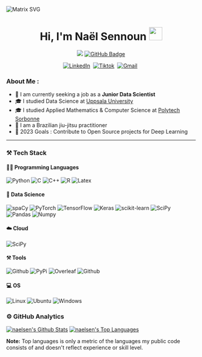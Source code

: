 ![Matrix SVG](https://raw.githubusercontent.com/rodrigograca31/rodrigograca31/master/matrix.svg)

<h1 align="center">Hi, I'm Naël Sennoun <img src="https://media.giphy.com/media/hvRJCLFzcasrR4ia7z/giphy.gif" width="35"></h1>

<p align="center">
<a href="https://github.com/naelsen/github-profile-views-counter"><img src="https://komarev.com/ghpvc/?username=naelsen"></a>
<a href="https://github.com/naelsen?tab=followers"><img src="https://img.shields.io/github/followers/naelsen?label=Followers&style=social" alt="GitHub Badge"></a>
</p>

<p align="center">
<a href="https://www.linkedin.com/in/nael-sennoun/"><img src="https://img.shields.io/badge/LinkedIn-0077B5?style=for-the-badge&logo=linkedin&logoColor=white" alt="LinkedIn"/></a>&nbsp;
<a href="https://www.tiktok.com/@iartnft/"><img src="https://img.shields.io/badge/TikTok-000000?style=for-the-badge&logo=tiktok&logoColor=white" alt="Tiktok"/></a>&nbsp;
<a href="mailto:nael.sennoun@gmail.com"><img src="https://img.shields.io/badge/Gmail-D14836?style=for-the-badge&logo=gmail&logoColor=white" alt="Gmail"/></a>&nbsp;
</p>

### About Me :

- 💼 I am currently seeking a job as a **Junior Data Scientist**
- 🎓 I studied Data Science at [Uppsala University](https://www.uu.se/en)
- 🎓 I studied Applied Mathematics & Computer Science at [Polytech Sorbonne](https://www.polytech.sorbonne-universite.fr/)
- 🥋 I am a Brazilian jiu-jitsu practitioner
- 🎯 2023 Goals : Contribute to Open Source projects for Deep Learning

---

### ⚒️ Tech Stack

#### 👨‍💻 Programming Languages

<img src="https://img.shields.io/badge/Python-FFD43B?style=for-the-badge&logo=python&logoColor=blue" alt="Python"/> <img src="https://img.shields.io/badge/C-00599C?style=for-the-badge&logo=c&logoColor=white" alt="C"/> <img src="https://img.shields.io/badge/C%2B%2B-00599C?style=for-the-badge&logo=c%2B%2B&logoColor=white" alt="C++"/> <img src="https://img.shields.io/badge/R-276DC3?style=for-the-badge&logo=r&logoColor=white" alt="R"/> <img src="https://img.shields.io/badge/LaTeX-47A141?style=for-the-badge&logo=LaTeX&logoColor=white" alt="Latex"/> 

#### 🤖 Data Science

<img src="https://img.shields.io/badge/spaCy-449BF2?style=for-the-badge&logo=spaCy&logoColor=white" alt="spaCy"/> <img src="https://img.shields.io/badge/PyTorch-EE4C2C?style=for-the-badge&logo=PyTorch&logoColor=white" alt="PyTorch"/> <img src="https://img.shields.io/badge/TensorFlow-FF6F00?style=for-the-badge&logo=TensorFlow&logoColor=white" alt="TensorFlow"/> <img src="https://img.shields.io/badge/Keras-FF0000?style=for-the-badge&logo=keras&logoColor=white" alt="Keras"/> <img src="https://img.shields.io/badge/scikit_learn-F7931E?style=for-the-badge&logo=scikit-learn&logoColor=white" alt="scikit-learn"/> <img src="https://img.shields.io/badge/SciPy-654FF0?style=for-the-badge&logo=SciPy&logoColor=white" alt="SciPy"/> <img src="https://img.shields.io/badge/Pandas-2C2D72?style=for-the-badge&logo=pandas&logoColor=white" alt="Pandas"/> <img src="https://img.shields.io/badge/Numpy-777BB4?style=for-the-badge&logo=numpy&logoColor=white" alt="Numpy"/>

#### ☁️ Cloud

<img src="https://img.shields.io/badge/Google_Cloud-4285F4?style=for-the-badge&logo=google-cloud&logoColor=white" alt="SciPy"/>

#### ⚒️ Tools

<img src="https://img.shields.io/badge/GitHub-100000?style=for-the-badge&logo=github&logoColor=white" alt="Github"/> <img src="https://img.shields.io/badge/pypi-3775A9?style=for-the-badge&logo=pypi&logoColor=white" alt="PyPi"/> <img src="https://img.shields.io/badge/Overleaf-47A141?style=for-the-badge&logo=Overleaf&logoColor=white" alt="Overleaf"/> <img src="https://img.shields.io/badge/Docker-2CA5E0?style=for-the-badge&logo=docker&logoColor=white" alt="Github"/>

#### 💻 OS

<img src="https://img.shields.io/badge/Linux-FCC624?style=for-the-badge&logo=linux&logoColor=black" alt="Linux"/> <img src="https://img.shields.io/badge/Ubuntu-E95420?style=for-the-badge&logo=ubuntu&logoColor=white" alt="Ubuntu"/> <img src="https://img.shields.io/badge/Windows-0078D6?style=for-the-badge&logo=windows&logoColor=white" alt="Windows"/>

### ⚙️ GitHub Analytics

<a href="https://github.com/naelsen/github-readme-stats"><img alt="naelsen's Github Stats" src="https://github-readme-stats-eight-theta.vercel.app/api?username=naelsen&show_icons=true&theme=react&include_all_commits=true&count_private=true&hide_border=False&bg_color=0D1117" /></a> <a href="https://github.com/naelsen/github-readme-stats"><img alt="naelsen's Top Languages" src="https://github-readme-stats-eight-theta.vercel.app/api/top-langs/?username=naelsen&langs_count=8&count_private=true&layout=compact&theme=react&hide_border=False&bg_color=0D1117" /></a>

<b>Note:</b> Top languages is only a metric of the languages my public code consists of and doesn't reflect experience or skill level.
